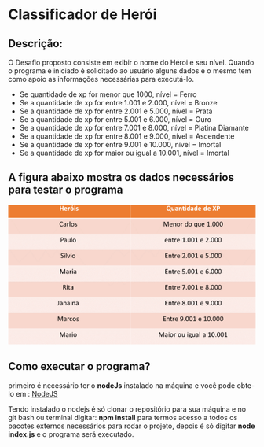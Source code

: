 # Classificador de Herói

## Descrição:

<p>
O Desafio proposto consiste em exibir o nome do Héroi
e seu nível. Quando o programa é iniciado é solicitado
ao usuário alguns dados e o mesmo tem como apoio as informações
necessárias para executá-lo.
</p>

<ul>
    <li>Se quantidade de xp for menor que 1000, nível = Ferro</li>
    <li>Se a quantidade de xp for entre 1.001 e 2.000, nível = Bronze </li>
    <li>Se a quantidade de xp for entre 2.001 e 5.000, nível = Prata</li>
    <li>Se a quantidade de xp for entre 5.001 e 6.000, nível = Ouro</li>
    <li>Se a quantidade de xp for entre 7.001 e 8.000, nível = Platina Diamante</li>
    <li>Se a quantidade de xp for entre 8.001 e 9.000, nível = Ascendente</li>
    <li>Se a quantidade de xp for entre 9.001 e 10.000, nível = Imortal</li>
    <li>Se a quantidade de xp for maior ou igual a 10.001, nível = Imortal</li>
</ul>


## A figura abaixo mostra os dados necessários para testar o programa

<img src="lista.png" alt="Nomes de Herói" />

## Como executar o programa?

<p>
primeiro é necessário ter o <strong>nodeJs</strong> instalado na máquina e você pode obte-lo em : <a href="https://nodejs.org/en" target= _blank>NodeJS</a>
</p>

<p>
Tendo instalado o nodejs é só clonar o repositório para sua máquina e no git bash ou terminal digitar: <strong>npm install</strong> para termos acesso a todos os pacotes externos necessários para rodar o
projeto, depois é só digitar <strong>node index.js</strong> e o programa será executado.
</p>